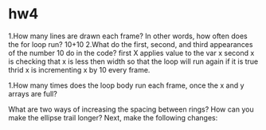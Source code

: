 # hw4
1.How many lines are drawn each frame? In other words, how often does the for loop run?
10+10
2.What do the first, second, and third appearances of the number 10 do in the code?
first X applies value to the var x
second x is checking that x is less then width so that the loop will run again if it is true
thrid x is incrementing x by 10 every frame.



1.How many times does the loop body run each frame, once the x and y arrays are full?

What are two ways of increasing the spacing between rings?
How can you make the ellipse trail longer?
Next, make the following changes:
